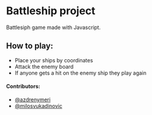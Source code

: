 # Battleship project

Battlesiph game made with Javascript.

## How to play:
* Place your ships by coordinates
* Attack the enemy board
* If anyone gets a hit on the enemy ship they play again

#### Contributors:
* [@azdrenymeri](https://github.com/azdrenymeri) 
* [@milosvukadinovic](https://github.com/milosvukadinovic)